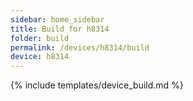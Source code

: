 ```yaml
---
sidebar: home_sidebar
title: Build for h8314
folder: build
permalink: /devices/h8314/build
device: h8314
---
```

{% include templates/device_build.md %}
